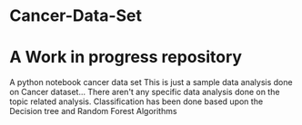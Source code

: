# Cancer-Data-Set
# A Work in progress repository

A python notebook cancer data set
This is just a sample data analysis done on Cancer dataset...
There aren't any specific data analysis done on the topic related analysis.
Classification has been done based upon the Decision tree and Random Forest Algorithms
